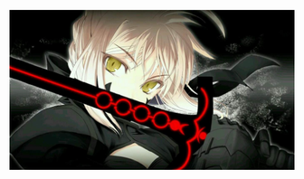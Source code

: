 <!-- <center><h1><b>落花残雪的项目介绍</b></h1></center> -->

 ![image](https://github.com/ArthurZF/myProject/blob/master/img/null981cc68eabdc211.jpg)